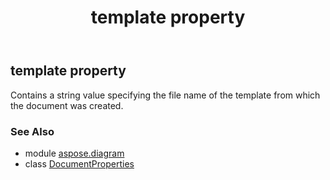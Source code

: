 ﻿---
title: template property
second_title: Aspose.Diagram for Python via .NET API References
description: 
type: docs
weight: 170
url: /python-net/aspose.diagram/documentproperties/template/
is_root: false
---

## template property


Contains a string value specifying the file name of the template from which the document was created.

### See Also
* module [aspose.diagram](../../)
* class [DocumentProperties](/diagram/python-net/aspose.diagram/documentproperties)
